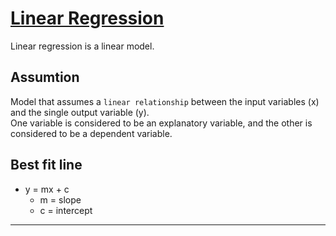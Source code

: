 # <u> Linear Regression </u>
Linear regression is a linear model.
## Assumtion
Model that assumes a `linear relationship` between the input variables (x) and the single output variable (y). <br />
One variable is considered to be an explanatory variable, and the other is considered to be a dependent variable.
## Best fit line
* y = mx + c <br>
  * m = slope <br>
  * c = intercept
---

